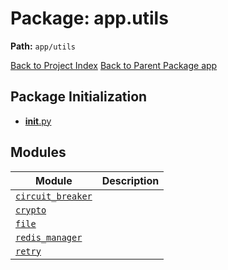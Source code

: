 # Package: app.utils

**Path:** `app/utils`

[Back to Project Index](../../../index.md)
[Back to Parent Package app](../index.md)

## Package Initialization
- [__init__.py](init.md)

## Modules

| Module | Description |
| --- | --- |
| [`circuit_breaker`](circuit_breaker.md) |  |
| [`crypto`](crypto.md) |  |
| [`file`](file.md) |  |
| [`redis_manager`](redis_manager.md) |  |
| [`retry`](retry.md) |  |
